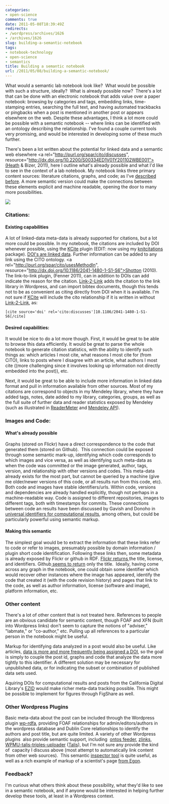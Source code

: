 ```yaml
---
categories:
- open-science
comments: true
date: 2011-05-08T18:39:49Z
redirects:
- /wordpress/archives/1626
- /archives/1626
slug: building-a-semantic-notebook
tags:
- notebook-technology
- open-science
- semantics
title: Building a semantic notebook
url: /2011/05/08/building-a-semantic-notebook/
---
```


What would a semantic lab notebook look like?  What would be possible with such a structure, ideally?  What is already possible now?  There's a lot that can be done with an electronic notebook that adds value over a paper notebook: browsing by categories and tags, embedding links, time-stamping entries, searching the full text, and having automated trackbacks or pingbacks when a post is mentioned in another post or appears elsewhere on the web.  Despite these advantages, I think a lot more could be possible with a semantic notebook -- where links can be identified with an ontology describing the relationship.  I've found a couple current tools very promising, and would be interested in developing some of these much further.  


There's been a lot written about the potential for linked data and a semantic web elsewhere <a rel="http://purl.org/spar/cito/discusses", resource="http://dx.doi.org/10.2200/S00334ED1V01Y201102WBE001">(Heath & Bizer, 2011)</a>, here I outline what's already possible and what I'd like to see in the context of a lab notebook. My notebook links three primary content sources: literature citations, graphs, and code; as I've [described before](http://www.carlboettiger.info/archives/211).  A more semantic version could make the connections between these elements explicit and machine readable, opening the door to many more possibilities.  
  
![](http://www.carlboettiger.info/assets/files/mynotebook-300x123.png)


### Citations:




#### Existing capabilities


A lot of linked-data meta-data is already supported for citations, but a lot more could be possible.  In my notebook, the citations are included by DOI whenever possible, using the [KCite](http://wordpress.org/extend/plugins/kcite/) plugin (EDIT: now using my [knitcitations](https://github.com/cboettig/knitcitations/iss) package).  [DOI's are linked data](http://inkdroid.org/journal/2011/04/25/dois-as-linked-data/).  Further information can be added to any link using the CITO ontology.  <a rel="http://purl.org/spar/cito/usesMethodIn", resource="http://dx.doi.org/10.1186/2041-1480-1-S1-S6">Shotton (2010)</a>.  The link-to-link plugin,  <a rel="http://prul.org/spar/cito/discusses" resource='http://wordpress.org/extend/plugins/link-to-link'>(Fenner 2011)</a>, can in addition to DOIs can add indicate the reason for the citation.  [Link-2-Link](http://wordpress.org/extend/plugins/link-to-link/installation/) adds the citation to the link library in Wordpress, and can import bibtex documents, though this tends not to be as convenient as citing directly from DOI when it is available.  I'm not sure if [KCite](http://wordpress.org/extend/plugins/kcite/) will include the cito relationship if it is written in without [Link-2-Link](http://wordpress.org/extend/plugins/link-to-link/installation/), as:

    [cite source='doi' rel='cito:discusses']10.1186/2041-1480-1-S1-S6[/cite]
    




#### Desired capabilities:


It would be nice to do a lot more though.  First, it would be great to be able to browse this data efficiently.  It would be great to parse the whole notebook to generate citation statistics, with the ability to identify such things as: which articles I most cite, what reasons I most cite for (from CiTO), links to posts where I disagree with an article, what authors I most cite ((more challenging since it involves looking up information not directly embedded into the post)), etc.

Next, it would be great to be able to include more information in linked data format and pull in information available from other sources.  Most of my citations are correspond to objects in my Mendeley library, where they have added tags, notes, date added to my library, categories, groups, as well as the full suite of further data and reader statistics exposed by Mendeley (such as illustrated in [ReaderMeter](http://readermeter.org/) and [Mendeley API](http://dev.mendeley.com/)).


### Images and Code:




#### What's already possible


Graphs (stored on Flickr) have a direct correspondence to the code that generated them (stored on Github).  This connection could be exposed through some semantic mark-up, identifying which code corresponds to which images and vice versa, as well as identifying such meta-data as when the code was committed or the image generated, author, tags, version, and relationship with other versions and codes.  This meta-data already exists for the most part, but cannot be queried by a machine (give me older/newer versions of this code, or all results run from this code, etc).  Both code and images have stable identifiers/urls.  Within code, versions and dependencies are already handled explicitly, though not perhaps in a machine-readable way.  Code is assigned to different repositories, images to different tags, both with timestamps for commits.  These connections between code an results have been discussed by Gavish and Donoho in [universal identifiers for computational results](http://www.stanford.edu/~vcs/AAAS2011/), among others, but could be particularly powerful using semantic markup.  



#### Making this semantic


The simplest goal would be to extract the information that these links refer to code or refer to images, presumably possible by domain information / plugin short code identification.  Following these links then, some metadata is already exposed by Flickr or github in RDF.  [Flickr returns ](http://inspector.sindice.com/inspect?url=http%3A%2F%2Fwww.flickr.com%2Fphotos%2Fcboettig%2F5692100650&content=#SIGMA)the title, license, and identifiers.  Github[ seems to return](http://inspector.sindice.com/inspect?url=http%3A%2F%2Fgithub.com%2Fcboettig%2FComparative-Phylogenetics%2Fblob%2Ff75d2f79b0469112bf2635e321006e1079fa2c41%2Ftreebase%2FR%2Ftreebase.R&content=) only the title.  Ideally, having come across any graph in the notebook, one could obtain some identifier which would recover other instances where the image has appeared, identify the code that created it (with the code revision history) and pages that link to the code, as well as author information, license (software and image), platform information, etc.


### Other content


There's a lot of other content that is not treated here.  References to people are an obvious candidate for semantic content, though FOAF and XFN (built into Wordpress links) don't seem to capture the notions of "adviser," "labmate," or "co-author," etc.  Pulling up all references to a particular person in the notebook might be useful.

Markup for identifying data analyzed in a post would also be useful.  Like articles, [data is more and more frequently being assigned a DOI](http://datacite.org/), so the goal is simply to couple the post id, graphs and code that analyze the data more tightly to this identifier.  A different solution may be necessary for unpublished data, or for indicating the subset or combination of published data sets used.

Aquiring DOIs for computational results and posts from the California Digital Library's [EZID](http://www.cdlib.org/services/uc3/ezid/index.html) would make richer meta-data tracking possible.  This might be possible to implement for figures through FigShare as well.


### Other Wordpress Plugins


Basic meta-data about the post can be included through the Wordpress plugin [wp-rdfa](http://dev.squarecows.com/projects/wp-rdfa/),  providing FOAF relationships for admin/editors/authors in the wordpress  database and Dublin Core relationships to identify the authors and post  title, but are quite limited. A variety of other Wordpress plugins  also provide semantic support, including  [ontos feeder](http://www.ontos.com/o_eng/index.php?cs=1), [zlinks](http://fgiasson.com/blog/index.php/2007/09/01/blogs-wordpress-zitgist-and-the-semantic-web/), [WPMU-talis-triples-uploader](http://wordpress.org/extend/plugins/wpmu-talis-triple-uploader/) ([Talis](http://www.talis.com)), but I'm not sure any provide the kind of  capacity I discuss above (most attempt to automatically link content from other web sources).  This semantic [inspector tool](http://inspector.sindice.com/index.jsp) is quite useful, as well as a rich example of markup of a scientist's page [from Egon](http://egonw.github.com/).


### Feedback?


I'm curious what others think about these possibility, what they'd like to see in a semantic notebook, and if anyone would be interested in helping further develop these tools, at least in a Wordpress context.


